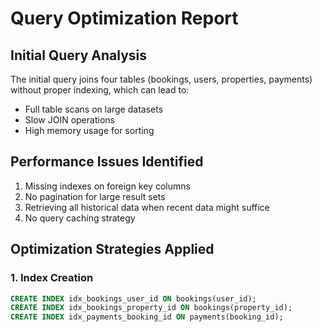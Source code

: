 # Query Optimization Report

## Initial Query Analysis
The initial query joins four tables (bookings, users, properties, payments) without proper indexing, which can lead to:
- Full table scans on large datasets
- Slow JOIN operations
- High memory usage for sorting

## Performance Issues Identified
1. Missing indexes on foreign key columns
2. No pagination for large result sets
3. Retrieving all historical data when recent data might suffice
4. No query caching strategy

## Optimization Strategies Applied

### 1. Index Creation
```sql
CREATE INDEX idx_bookings_user_id ON bookings(user_id);
CREATE INDEX idx_bookings_property_id ON bookings(property_id);
CREATE INDEX idx_payments_booking_id ON payments(booking_id);
